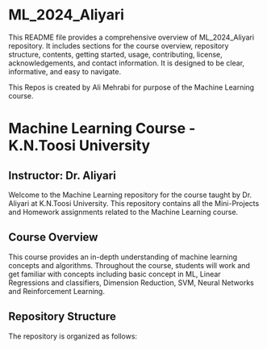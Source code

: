 # ML_2024_Aliyari
This README file provides a comprehensive overview of ML_2024_Aliyari repository. It includes sections for the course overview, repository structure, contents, getting started, usage, contributing, license, acknowledgements, and contact information. It is designed to be clear, informative, and easy to navigate.

This Repos is created by Ali Mehrabi for purpose of the Machine Learning course. 

# Machine Learning Course - K.N.Toosi University

## Instructor: Dr. Aliyari

Welcome to the Machine Learning repository for the course taught by Dr. Aliyari at K.N.Toosi University. This repository contains all the Mini-Projects and Homework assignments related to the Machine Learning course.

## Course Overview

This course provides an in-depth understanding of machine learning concepts and algorithms. Throughout the course, students will work and get familiar with concepts including basic concept in ML, Linear Regressions and classifiers, Dimension Reduction, SVM, Neural Networks and Reinforcement Learning. 

## Repository Structure

The repository is organized as follows:

- **Mini-Projects**: Contains 4 mini-projects demonstrating different machine learning concepts and techniques.
- **Homework**: Contains all the extra homework assignments given during the course.
- **Practice Codes**: Contains all the Practice codes from tutorials via Videos and Workshops.

## Contents

### Mini-Projects

1. **Project 1: Linear Classifiers**
    - Implementation of linear regressions using gradient descent.
    - Working with data frames.
    - Feature engineering.
    - Working with LS and WLS algorithms 
    - Visualization of the classificaiton and the dataset.

2. **Project 2: Neural Networks**
    - Designing Neural Networks using McCulloch-Pitts neurons
    - Working with  MLP networks 
    - Implementation of decision tree regression.
    - Hyperparameter tuning and visualization of decision trees.

3. **Project 3: Support Vector Machines**
    - Implementation of SVM for classification.
    - Use of different kernels in SVC
    - Visualization of support vectors and decision boundaries.
    - Implemetation of GenSVM: A Generalized Multiclass Support Vector Machine
4. **Project 4: Reinforcement Learning**
    - Designing an environment from scratch for RL
    - wWorking with OpenAI's Gym and Lunar Lander in order to train an agent 


### Homework

1. **HW 1: Use of Linear Algebra in ML**

2. **HW 2: Extra HWs mentioned in Tutorials**


### Final project
predicting customer churn in an online retail setting using various techniques such as GAN, VAE, SMOTE, and clustering.exploring several features and methodologies to improve the accuracy of churn prediction.

## Getting Started

### Prerequisites

- Python 3.x
- Libraries: `numpy`, `pandas`, `matplotlib`, `scikit-learn`

### Installation

Clone the repository to your local machine:

```bash
git clone https://github.com/dednoremios/ML_2024_Aliyari.git
cd ML_2024_Aliyari


